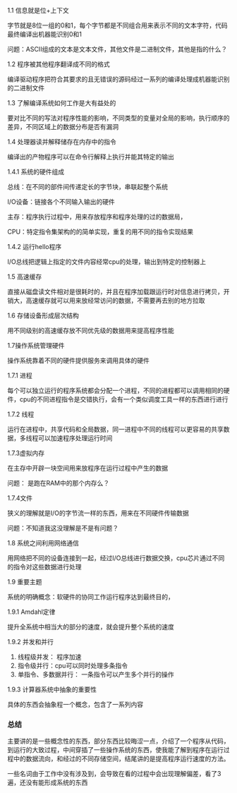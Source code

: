 1.1 信息就是位+上下文

字节就是8位一组的0和1，每个字节都是不同组合用来表示不同的文本字符，代码最终编译出机器能识别0和1

问题：ASCII组成的文本是文本文件，其他文件是二进制文件，其他是指的什么？

1.2 程序被其他程序翻译成不同的格式

编译驱动程序把符合其要求的且无错误的源码经过一系列的编译处理成机器能识别的二进制文件

1.3 了解编译系统如何工作是大有益处的

要对比不同的写法对程序性能的影响，不同类型的变量对全局的影响，执行顺序的差异，不同区域上的数据分布是否有漏洞

1.4  处理器读并解释储存在内存中的指令

编译出的产物程序可以在命令行解释上执行并能其特定的输出

1.4.1 系统的硬件组成

总线：在不同的部件间传递定长的字节块，串联起整个系统

I/O设备：链接各个不同输入输出的硬件

主存：程序执行过程中，用来存放程序和程序处理的过的数据局，

CPU：特定指令集架构的的简单实现，重复的用不同的指令实现结果

1.4.2 运行hello程序

I/O总线把逻辑上指定的文件内容经常cpu的处理，输出到特定的控制器上

1.5 高速缓存

直接从磁盘读文件相对是很耗时的，并且在程序加载跟运行时对信息进行拷贝，开销大，高速缓存就可以用来放经常访问的数据，不需要再去别的地方拉取

1.6 存储设备形成层次结构

用不同级别的高速缓存放不同优先级的数据用来提高程序性能

1.7操作系统管理硬件

操作系统靠着不同的硬件提供服务来调用具体的硬件

1.7.1 进程

每个可以独立运行的程序系统都会分配一个进程，不同的进程都可以调用相同的硬件，cpu的不同进程指令是交错执行，会有一个类似调度工具一样的东西进行进行

1.7.2 线程

运行在进程中，共享代码和全局数据，同一进程中不同的线程可以更容易的共享数据，多线程可以加速程序处理运行时间

1.7.3虚拟内存

在主存中开辟一块空间用来放程序在运行过程中产生的数据

问题： 是跑在RAM中的那个内存么？

1.7.4文件

狭义的理解就是I/O的字节流一样的东西，用来在不同硬件传输数据

问题：不知道我这没理解是不是有问题？

1.8 系统之间利用网络通信

用网络把不同的设备连接到一起，经过I/O总线进行数据交换，cpu芯片通过不同的指令对这些数据进行处理

1.9 重要主题

系统的明确概念：软硬件的协同工作运行程序达到最终目的，

1.9.1 Amdahl定律

提升全系统中相当大的部分的速度，就会提升整个系统的速度

1.9.2 并发和并行

1. 线程级并发： 程序加速
2. 指令级并行：cpu可以同时处理多条指令
3. 单指令、多数据并行： 一条指令可以产生多个并行的操作

1.9.3 计算器系统中抽象的重要性

具体的东西会抽象程一个概念，包含了一系列内容



### 总结

主要讲的是一些概念性的东西，部分东西比较晦涩一点，介绍了一个程序从代码，到运行的大致过程，中间穿插了一些操作系统的东西，使我能了解到程序在运行过程中的数据流向，和经过的不同存储空间，结尾讲的是提高程序运行速度的方法。

一些名词由于工作中没有涉及到，会导致在看的过程中会出现理解偏差，看了3遍，还没有能形成系统的东西